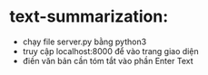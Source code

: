 # text-summarization: 
- chạy file server.py bằng python3
- truy cập localhost:8000 để vào trang giao diện
- điền văn bản cần tóm tắt vào phần Enter Text
